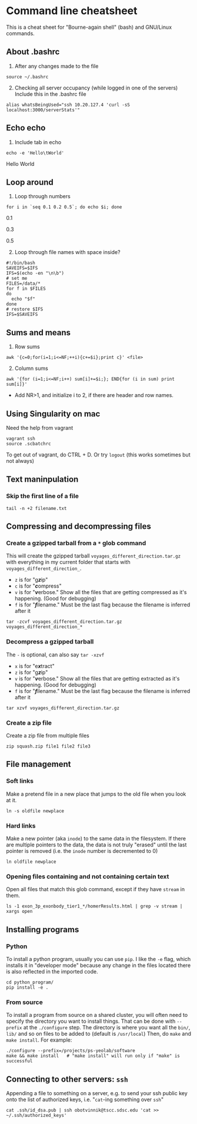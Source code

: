 # Command line cheatsheet

This is a cheat sheet for "Bourne-again shell" (bash) and GNU/Linux commands.

## About .bashrc
1. After any changes made to the file
```
source ~/.bashrc
```

2. Checking all server occupancy (while logged in one of the servers)
Include this in the .bashrc file
```
alias whatsBeingUsed="ssh 10.20.127.4 'curl -sS localhost:3000/serverStats'"
```

## Echo echo
1. Include tab in echo

```
echo -e 'Hello\tWorld'
```
Hello World

## Loop around

1. Loop through numbers

```
for i in `seq 0.1 0.2 0.5`; do echo $i; done
```
0.1

0.3

0.5

2. Loop through file names with space inside?
```
#!/bin/bash
SAVEIFS=$IFS
IFS=$(echo -en "\n\b")
# set me
FILES=/data/*
for f in $FILES
do
  echo "$f"
done
# restore $IFS
IFS=$SAVEIFS
```

## Sums and means
1. Row sums
```
awk '{c=0;for(i=1;i<=NF;++i){c+=$i};print c}' <file>
```
2. Column sums
```
awk '{for (i=1;i<=NF;i++) sum[i]+=$i;}; END{for (i in sum) print sum[i]}'
```
* Add NR>1, and initialize i to 2, if there are header and row names.

## Using Singularity on mac

Need the help from vagrant

```
vagrant ssh
source .scbatchrc
```
To get out of vagrant, do CTRL + D. Or try ```logout``` (this works sometimes but not always)

## Text maninpulation

### Skip the first line of a file

```
tail -n +2 filename.txt
```

## Compressing and decompressing files

### Create a gzipped tarball from a `*` glob command

This will create the gzipped tarball `voyages_different_direction.tar.gz` with everything in my current folder that starts with `voyages_different_direction_`.

* `z` is for "g***z***ip"
* `c` is for "***c***ompress"
* `v` is for "***v***erbose." Show all the files that are getting compressed as it's happening. (Good for debugging)
* `f` is for "***f***ilename." Must be the last flag because the filename is inferred after it

```
tar -zcvf voyages_different_direction.tar.gz voyages_different_direction_*
```

### Decompress a gzipped tarball

The `-` is optional, can also say `tar -xzvf`

* `x` is for "e***x***tract"
* `z` is for "g***z***ip"
* `v` is for "***v***erbose." Show all the files that are getting extracted as it's happening. (Good for debugging)
* `f` is for "***f***ilename." Must be the last flag because the filename is inferred after it

```
tar xzvf voyages_different_direction.tar.gz
```

### Create a zip file

Create a zip file from multiple files

```
zip squash.zip file1 file2 file3
```


## File management

### Soft links

Make a pretend file in a new place that jumps to the old file when you look at it.

```
ln -s oldfile newplace
```

### Hard links

Make a new pointer (aka `inode`) to the same data in the filesystem. If there are multiple pointers to the data, the data is not truly "erased" until the last pointer is removed (i.e. the `inode` number is decremented to 0)

```
ln oldfile newplace
```

### Opening files containing and not containing certain text

Open all files that match this glob command, except if they have `stream` in them.

```
ls -1 exon_3p_exonbody_tier1_*/homerResults.html | grep -v stream | xargs open
```

## Installing programs 

### Python

To install a python program, usually you can use `pip`. I like the `-e` flag, which installs it in "developer mode" because any change in the files located there is also reflected in the imported code.

```
cd python_program/
pip install -e .
```

### From source

To install a program from source on a shared cluster, you will often need to specify the directory you want to install things. That can be done with `--prefix` at the `./configure` step. The directory is where you want all the `bin/`, `lib/` and so on files to be added to (default is `/usr/local`) Then, do `make` and `make install`. For example:

```
./configure --prefix=/projects/ps-yeolab/software
make && make install   # "make install" will run only if "make" is successful
```

## Connecting to other servers: `ssh`

Appending a file to something on a server, e.g. to send your ssh public key onto the list of authorized keys, i.e. "`cat`-ing something over `ssh`"

```
cat .ssh/id_dsa.pub | ssh obotvinnik@tscc.sdsc.edu 'cat >> ~/.ssh/authorized_keys'
```
